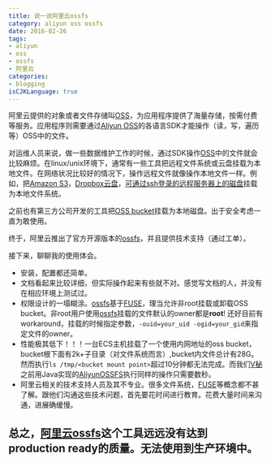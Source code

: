 ```yaml
---
title: 说一说阿里云ossfs
category: aliyun oss ossfs
date: 2016-02-26
tags: 
- aliyun 
- oss 
- ossfs
- 阿里云
categories: 
- blogging 
isCJKLanguage: true
---
```


阿里云提供的对象或者文件存储叫[OSS](https://www.aliyun.com/product/oss)，为应用程序提供了海量存储，按需付费等服务。应用程序则需要通过[Aliyun OSS](https://www.aliyun.com/product/oss)的各语言SDK才能操作（读，写，遍历等）OSS中的文件。

对运维人员来说，做一些数据维护工作的时候，通过SDK操作[OSS](https://www.aliyun.com/product/oss)中的文件就会比较麻烦。在linux/unix环境下，通常有一些工具把远程文件系统或云盘挂载为本地文件。在网络状况比较好的情况下，操作远程文件就像操作本地文件一样。例如，把[Amazon S3](https://github.com/s3fs-fuse/s3fs-fuse)，[Dropbox云盘](https://github.com/joe42/CloudFusion)，[可通过ssh登录的远程服务器上的磁盘](https://github.com/libfuse/sshfs)挂载为本地文件系统。

之前也有第三方公司开发的工具把[OSS bucket](https://www.aliyun.com/product/oss)挂载为本地磁盘。出于安全考虑一直为敢使用。

终于，阿里云推出了官方开源版本的[ossfs](https://github.com/aliyun/ossfs)，并且提供技术支持（通过工单）。

接下来，聊聊我的使用体会。

<!-- more -->

* 安装，配置都还简单。
* 文档看起来比较详细，但实际操作起来有些就不对。感觉写文档的人，并没有在相应环境上测试过。
* 权限设计的一塌糊涂。[ossfs](https://github.com/aliyun/ossfs)基于[FUSE](https://en.wikipedia.org/wiki/Filesystem_in_Userspace)，理当允许非root挂载或卸载OSS bucket。非root用户使用[ossfs](https://github.com/aliyun/ossfs)挂载的文件默认的owner都是**root**! 还好目前有workaround，挂载的时候指定参数，`-ouid=your_uid -ogid=your_gid`来指定文件的owner。
* 性能极其低下！！！一台ECS主机挂载了一个使用内网地址的oss bucket，bucket根下面有2k+子目录（对文件系统而言）,bucket内文件总计有28G。然而执行`ls /tmp/<bucket mount point>`超过10分钟都无法完成。而我们[V秘](https://vme360.com)之前用Java实现的[AliyunOSSFS](https://github.com/videome/AliyunOSSFS)执行同样的操作只需要数秒。
* 阿里云相关的技术支持人员及其不专业。很多文件系统，[FUSE](https://en.wikipedia.org/wiki/Filesystem_in_Userspace)等概念都不甚了解。跟他们沟通这些技术问题，首先要花时间进行教育。花费大量时间来沟通，进展确缓慢。


## 总之，[阿里云ossfs](https://github.com/aliyun/ossfs)这个工具远远没有达到**production ready**的质量。无法使用到生产环境中。